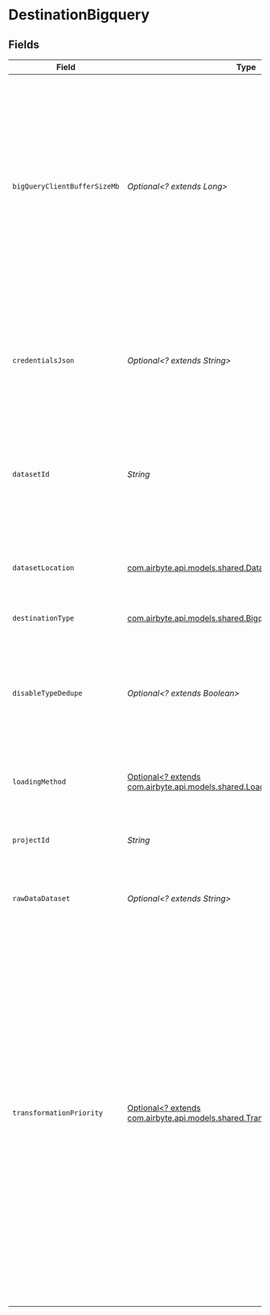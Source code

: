 # DestinationBigquery


## Fields

| Field                                                                                                                                                                                                                                                                                                                                                                                                                                                                                                                                                                                                                                                                               | Type                                                                                                                                                                                                                                                                                                                                                                                                                                                                                                                                                                                                                                                                                | Required                                                                                                                                                                                                                                                                                                                                                                                                                                                                                                                                                                                                                                                                            | Description                                                                                                                                                                                                                                                                                                                                                                                                                                                                                                                                                                                                                                                                         | Example                                                                                                                                                                                                                                                                                                                                                                                                                                                                                                                                                                                                                                                                             |
| ----------------------------------------------------------------------------------------------------------------------------------------------------------------------------------------------------------------------------------------------------------------------------------------------------------------------------------------------------------------------------------------------------------------------------------------------------------------------------------------------------------------------------------------------------------------------------------------------------------------------------------------------------------------------------------- | ----------------------------------------------------------------------------------------------------------------------------------------------------------------------------------------------------------------------------------------------------------------------------------------------------------------------------------------------------------------------------------------------------------------------------------------------------------------------------------------------------------------------------------------------------------------------------------------------------------------------------------------------------------------------------------- | ----------------------------------------------------------------------------------------------------------------------------------------------------------------------------------------------------------------------------------------------------------------------------------------------------------------------------------------------------------------------------------------------------------------------------------------------------------------------------------------------------------------------------------------------------------------------------------------------------------------------------------------------------------------------------------- | ----------------------------------------------------------------------------------------------------------------------------------------------------------------------------------------------------------------------------------------------------------------------------------------------------------------------------------------------------------------------------------------------------------------------------------------------------------------------------------------------------------------------------------------------------------------------------------------------------------------------------------------------------------------------------------- | ----------------------------------------------------------------------------------------------------------------------------------------------------------------------------------------------------------------------------------------------------------------------------------------------------------------------------------------------------------------------------------------------------------------------------------------------------------------------------------------------------------------------------------------------------------------------------------------------------------------------------------------------------------------------------------- |
| `bigQueryClientBufferSizeMb`                                                                                                                                                                                                                                                                                                                                                                                                                                                                                                                                                                                                                                                        | *Optional<? extends Long>*                                                                                                                                                                                                                                                                                                                                                                                                                                                                                                                                                                                                                                                          | :heavy_minus_sign:                                                                                                                                                                                                                                                                                                                                                                                                                                                                                                                                                                                                                                                                  | Google BigQuery client's chunk (buffer) size (MIN=1, MAX = 15) for each table. The size that will be written by a single RPC. Written data will be buffered and only flushed upon reaching this size or closing the channel. The default 15MB value is used if not set explicitly. Read more <a href="https://googleapis.dev/python/bigquery/latest/generated/google.cloud.bigquery.client.Client.html">here</a>.                                                                                                                                                                                                                                                                   | 15                                                                                                                                                                                                                                                                                                                                                                                                                                                                                                                                                                                                                                                                                  |
| `credentialsJson`                                                                                                                                                                                                                                                                                                                                                                                                                                                                                                                                                                                                                                                                   | *Optional<? extends String>*                                                                                                                                                                                                                                                                                                                                                                                                                                                                                                                                                                                                                                                        | :heavy_minus_sign:                                                                                                                                                                                                                                                                                                                                                                                                                                                                                                                                                                                                                                                                  | The contents of the JSON service account key. Check out the <a href="https://docs.airbyte.com/integrations/destinations/bigquery#service-account-key">docs</a> if you need help generating this key. Default credentials will be used if this field is left empty.                                                                                                                                                                                                                                                                                                                                                                                                                  |                                                                                                                                                                                                                                                                                                                                                                                                                                                                                                                                                                                                                                                                                     |
| `datasetId`                                                                                                                                                                                                                                                                                                                                                                                                                                                                                                                                                                                                                                                                         | *String*                                                                                                                                                                                                                                                                                                                                                                                                                                                                                                                                                                                                                                                                            | :heavy_check_mark:                                                                                                                                                                                                                                                                                                                                                                                                                                                                                                                                                                                                                                                                  | The default BigQuery Dataset ID that tables are replicated to if the source does not specify a namespace. Read more <a href="https://cloud.google.com/bigquery/docs/datasets#create-dataset">here</a>.                                                                                                                                                                                                                                                                                                                                                                                                                                                                              |                                                                                                                                                                                                                                                                                                                                                                                                                                                                                                                                                                                                                                                                                     |
| `datasetLocation`                                                                                                                                                                                                                                                                                                                                                                                                                                                                                                                                                                                                                                                                   | [com.airbyte.api.models.shared.DatasetLocation](../../models/shared/DatasetLocation.md)                                                                                                                                                                                                                                                                                                                                                                                                                                                                                                                                                                                             | :heavy_check_mark:                                                                                                                                                                                                                                                                                                                                                                                                                                                                                                                                                                                                                                                                  | The location of the dataset. Warning: Changes made after creation will not be applied. Read more <a href="https://cloud.google.com/bigquery/docs/locations">here</a>.                                                                                                                                                                                                                                                                                                                                                                                                                                                                                                               |                                                                                                                                                                                                                                                                                                                                                                                                                                                                                                                                                                                                                                                                                     |
| `destinationType`                                                                                                                                                                                                                                                                                                                                                                                                                                                                                                                                                                                                                                                                   | [com.airbyte.api.models.shared.Bigquery](../../models/shared/Bigquery.md)                                                                                                                                                                                                                                                                                                                                                                                                                                                                                                                                                                                                           | :heavy_check_mark:                                                                                                                                                                                                                                                                                                                                                                                                                                                                                                                                                                                                                                                                  | N/A                                                                                                                                                                                                                                                                                                                                                                                                                                                                                                                                                                                                                                                                                 |                                                                                                                                                                                                                                                                                                                                                                                                                                                                                                                                                                                                                                                                                     |
| `disableTypeDedupe`                                                                                                                                                                                                                                                                                                                                                                                                                                                                                                                                                                                                                                                                 | *Optional<? extends Boolean>*                                                                                                                                                                                                                                                                                                                                                                                                                                                                                                                                                                                                                                                       | :heavy_minus_sign:                                                                                                                                                                                                                                                                                                                                                                                                                                                                                                                                                                                                                                                                  | Disable Writing Final Tables. WARNING! The data format in _airbyte_data is likely stable but there are no guarantees that other metadata columns will remain the same in future versions                                                                                                                                                                                                                                                                                                                                                                                                                                                                                            |                                                                                                                                                                                                                                                                                                                                                                                                                                                                                                                                                                                                                                                                                     |
| `loadingMethod`                                                                                                                                                                                                                                                                                                                                                                                                                                                                                                                                                                                                                                                                     | [Optional<? extends com.airbyte.api.models.shared.LoadingMethod>](../../models/shared/LoadingMethod.md)                                                                                                                                                                                                                                                                                                                                                                                                                                                                                                                                                                             | :heavy_minus_sign:                                                                                                                                                                                                                                                                                                                                                                                                                                                                                                                                                                                                                                                                  | The way data will be uploaded to BigQuery.                                                                                                                                                                                                                                                                                                                                                                                                                                                                                                                                                                                                                                          |                                                                                                                                                                                                                                                                                                                                                                                                                                                                                                                                                                                                                                                                                     |
| `projectId`                                                                                                                                                                                                                                                                                                                                                                                                                                                                                                                                                                                                                                                                         | *String*                                                                                                                                                                                                                                                                                                                                                                                                                                                                                                                                                                                                                                                                            | :heavy_check_mark:                                                                                                                                                                                                                                                                                                                                                                                                                                                                                                                                                                                                                                                                  | The GCP project ID for the project containing the target BigQuery dataset. Read more <a href="https://cloud.google.com/resource-manager/docs/creating-managing-projects#identifying_projects">here</a>.                                                                                                                                                                                                                                                                                                                                                                                                                                                                             |                                                                                                                                                                                                                                                                                                                                                                                                                                                                                                                                                                                                                                                                                     |
| `rawDataDataset`                                                                                                                                                                                                                                                                                                                                                                                                                                                                                                                                                                                                                                                                    | *Optional<? extends String>*                                                                                                                                                                                                                                                                                                                                                                                                                                                                                                                                                                                                                                                        | :heavy_minus_sign:                                                                                                                                                                                                                                                                                                                                                                                                                                                                                                                                                                                                                                                                  | The dataset to write raw tables into (default: airbyte_internal)                                                                                                                                                                                                                                                                                                                                                                                                                                                                                                                                                                                                                    |                                                                                                                                                                                                                                                                                                                                                                                                                                                                                                                                                                                                                                                                                     |
| `transformationPriority`                                                                                                                                                                                                                                                                                                                                                                                                                                                                                                                                                                                                                                                            | [Optional<? extends com.airbyte.api.models.shared.TransformationQueryRunType>](../../models/shared/TransformationQueryRunType.md)                                                                                                                                                                                                                                                                                                                                                                                                                                                                                                                                                   | :heavy_minus_sign:                                                                                                                                                                                                                                                                                                                                                                                                                                                                                                                                                                                                                                                                  | Interactive run type means that the query is executed as soon as possible, and these queries count towards concurrent rate limit and daily limit. Read more about interactive run type <a href="https://cloud.google.com/bigquery/docs/running-queries#queries">here</a>. Batch queries are queued and started as soon as idle resources are available in the BigQuery shared resource pool, which usually occurs within a few minutes. Batch queries don’t count towards your concurrent rate limit. Read more about batch queries <a href="https://cloud.google.com/bigquery/docs/running-queries#batch">here</a>. The default "interactive" value is used if not set explicitly. |                                                                                                                                                                                                                                                                                                                                                                                                                                                                                                                                                                                                                                                                                     |
